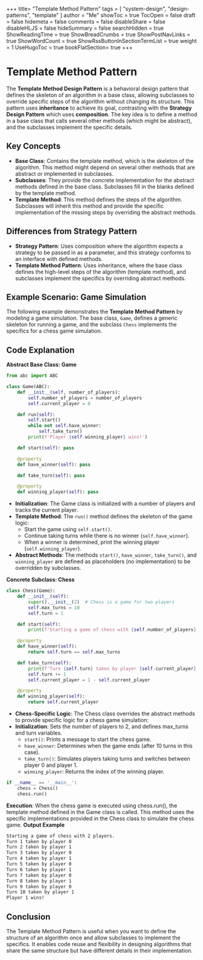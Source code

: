 +++
title= "Template Method Pattern"
tags = [ "system-design",  "design-patterns", "template" ]
author = "Me"
showToc = true
TocOpen = false
draft = false
hidemeta = false
comments = false
disableShare = false
disableHLJS = false
hideSummary = false
searchHidden = true
ShowReadingTime = true
ShowBreadCrumbs = true
ShowPostNavLinks = true
ShowWordCount = true
ShowRssButtonInSectionTermList = true
weight = 1
UseHugoToc = true
bookFlatSection= true
+++

# Template Method Pattern

The **Template Method Design Pattern** is a behavioral design pattern that defines the skeleton of an algorithm in a base class, allowing subclasses to override specific steps of the algorithm without changing its structure. This pattern uses **inheritance** to achieve its goal, contrasting with the **Strategy Design Pattern** which uses **composition**. The key idea is to define a method in a base class that calls several other methods (which might be abstract), and the subclasses implement the specific details.

## Key Concepts

- **Base Class**: Contains the template method, which is the skeleton of the algorithm. This method might depend on several other methods that are abstract or implemented in subclasses.
- **Subclasses**: They provide the concrete implementation for the abstract methods defined in the base class. Subclasses fill in the blanks defined by the template method.
- **Template Method**: This method defines the steps of the algorithm. Subclasses will inherit this method and provide the specific implementation of the missing steps by overriding the abstract methods.

## Differences from Strategy Pattern

- **Strategy Pattern**: Uses composition where the algorithm expects a strategy to be passed in as a parameter, and this strategy conforms to an interface with defined methods.
- **Template Method Pattern**: Uses inheritance, where the base class defines the high-level steps of the algorithm (template method), and subclasses implement the specifics by overriding abstract methods.

## Example Scenario: Game Simulation

The following example demonstrates the **Template Method Pattern** by modeling a game simulation. The base class, `Game`, defines a generic skeleton for running a game, and the subclass `Chess` implements the specifics for a chess game simulation.

## Code Explanation

**Abstract Base Class: Game**

```python
from abc import ABC

class Game(ABC):
    def __init__(self, number_of_players):
        self.number_of_players = number_of_players
        self.current_player = 0

    def run(self):
        self.start()
        while not self.have_winner:
            self.take_turn()
        print(f'Player {self.winning_player} wins!')

    def start(self): pass

    @property
    def have_winner(self): pass

    def take_turn(self): pass

    @property
    def winning_player(self): pass
```

- **Initialization**: The Game class is initialized with a number of players and tracks the current player.
- **Template Method**: The `run()` method defines the skeleton of the game logic:
  - Start the game using `self.start()`.
  - Continue taking turns while there is no winner (`self.have_winner`).
  - When a winner is determined, print the winning player (`self.winning_player`).
- **Abstract Methods**: The methods `start()`, `have_winner`, `take_turn()`, and `winning_player` are defined as placeholders (no implementation) to be overridden by subclasses.

**Concrete Subclass: Chess**

```python
class Chess(Game):
    def __init__(self):
        super().__init__(2)  # Chess is a game for two players
        self.max_turns = 10
        self.turn = 1

    def start(self):
        print(f'Starting a game of chess with {self.number_of_players} players.')

    @property
    def have_winner(self):
        return self.turn == self.max_turns

    def take_turn(self):
        print(f'Turn {self.turn} taken by player {self.current_player}')
        self.turn += 1
        self.current_player = 1 - self.current_player

    @property
    def winning_player(self):
        return self.current_player
```
- **Chess-Specific Logic**: The Chess class overrides the abstract methods to provide specific logic for a chess game simulation:
- **Initialization**: Sets the number of players to 2, and defines max_turns and turn variables.
  - `start()`: Prints a message to start the chess game.
  - `have_winner`: Determines when the game ends (after 10 turns in this case).
  - `take_turn()`: Simulates players taking turns and switches between player 0 and player 1.
  - `winning_player`: Returns the index of the winning player.

```python
if __name__ == '__main__':
    chess = Chess()
    chess.run()
```
**Execution**: When the chess game is executed using chess.run(), the template method defined in the Game class is called. This method uses the specific implementations provided in the Chess class to simulate the chess game.
**Output Example**
```sh
Starting a game of chess with 2 players.
Turn 1 taken by player 0
Turn 2 taken by player 1
Turn 3 taken by player 0
Turn 4 taken by player 1
Turn 5 taken by player 0
Turn 6 taken by player 1
Turn 7 taken by player 0
Turn 8 taken by player 1
Turn 9 taken by player 0
Turn 10 taken by player 1
Player 1 wins!
```
## Conclusion
The Template Method Pattern is useful when you want to define the structure of an algorithm once and allow subclasses to implement the specifics. It enables code reuse and flexibility in designing algorithms that share the same structure but have different details in their implementation.
